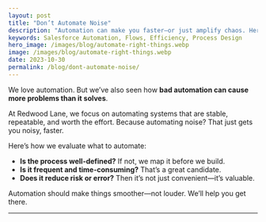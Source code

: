 ```yaml
---
layout: post
title: "Don’t Automate Noise"
description: "Automation can make you faster—or just amplify chaos. Here’s how we help teams automate the *right* things."
keywords: Salesforce Automation, Flows, Efficiency, Process Design
hero_image: /images/blog/automate-right-things.webp
image: /images/blog/automate-right-things.webp
date: 2023-10-30
permalink: /blog/dont-automate-noise/
---
```


We love automation. But we’ve also seen how **bad automation can cause more problems than it solves**.

At Redwood Lane, we focus on automating systems that are stable, repeatable, and worth the effort. Because automating noise? That just gets you noisy, faster.

Here’s how we evaluate what to automate:

- **Is the process well-defined?** If not, we map it before we build.
- **Is it frequent and time-consuming?** That’s a great candidate.
- **Does it reduce risk or error?** Then it’s not just convenient—it’s valuable.

Automation should make things smoother—not louder. We’ll help you get there.

---
